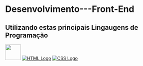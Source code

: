 # Desenvolvimento---Front-End
## Utilizando estas principais Lingaugens de Programação
[<img src="https://upload.wikimedia.org/wikipedia/commons/6/6a/JavaScript-logo.png" width="50"/>](https://www.javascript.com/)
[![HTML Logo](https://upload.wikimedia.org/wikipedia/commons/6/61/HTML5_logo_and_wordmark.svg)](https://www.w3.org/html/)
[![CSS Logo](https://upload.wikimedia.org/wikipedia/commons/d/d5/CSS3_logo_and_wordmark.svg)](https://www.w3.org/Style/CSS/)



